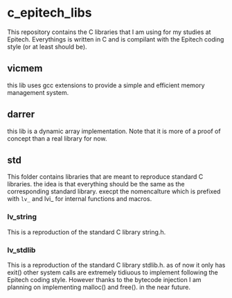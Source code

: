 # c_epitech_libs

This repository contains the C libraries that I am using for my studies at Epitech.
Everythings is written in C and is compilant with the Epitech coding style (or at least should be).

## vicmem
this lib uses gcc extensions to provide a simple and efficient memory management system.

## darrer
this lib is a dynamic array implementation. Note that it is more of a proof of concept than a real library for now.

## std
This folder contains libraries that are meant to reproduce standard C libraries.
the idea is that everything should be the same as the corresponding standard library.
execpt the nomencalture which is prefixed with `lv_` and lvi_ for
internal functions and macros.

### lv_string

This is a reproduction of the standard C library string.h.

### lv_stdlib

This is a reproduction of the standard C library stdlib.h. as of now it only has exit()
other system calls are extremely tidiuous to implement following the Epitech coding style.
However thanks to the bytecode injection I am planning on implementing malloc() and free().
in the near future.

